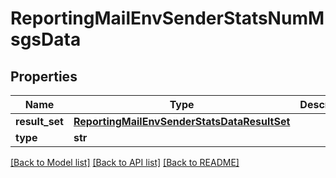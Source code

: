 # ReportingMailEnvSenderStatsNumMsgsData

## Properties
Name | Type | Description | Notes
------------ | ------------- | ------------- | -------------
**result_set** | [**ReportingMailEnvSenderStatsDataResultSet**](ReportingMailEnvSenderStatsDataResultSet.md) |  | [optional] 
**type** | **str** |  | [optional] 

[[Back to Model list]](../README.md#documentation-for-models) [[Back to API list]](../README.md#documentation-for-api-endpoints) [[Back to README]](../README.md)

